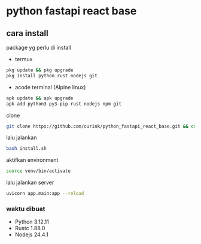 # python fastapi react base

## cara install
package yg perlu di install
- termux
```bash
pkg update && pkg upgrade
pkg install python rust nodejs git
```
- acode terminal (Alpine linux)
```bash
apk update && apk upgrade
apk add python3 py3-pip rust nodejs npm git
```
clone
```bash
git clone https://github.com/curink/python_fastapi_react_base.git && cd python_fastapi_react_base
```

lalu jalankan
```bash
bash install.sh
```

aktifkan environment
```bash
source venv/bin/activate
```

lalu jalankan server
```bash
uvicorn app.main:app --reload
```

### waktu dibuat
- Python 3.12.11
- Rustc 1.88.0
- Nodejs 24.4.1